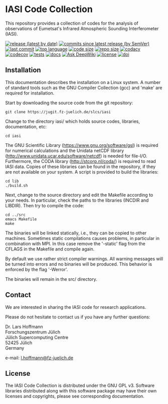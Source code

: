 # IASI Code Collection

This repository provides a collection of codes for the analysis of
observations of Eumetsat's Infrared Atmospheric Sounding
Interferometer (IASI).

[![release (latest by date)](https://img.shields.io/github/v/release/slcs-jsc/iasi)](https://github.com/slcs-jsc/iasi/releases)
[![commits since latest release (by SemVer)](https://img.shields.io/github/commits-since/slcs-jsc/iasi/latest)](https://github.com/slcs-jsc/iasi/commits/master)
[![last commit](https://img.shields.io/github/last-commit/slcs-jsc/iasi.svg)](https://github.com/slcs-jsc/iasi/commits/master)
[![top language](https://img.shields.io/github/languages/top/slcs-jsc/iasi.svg)](https://github.com/slcs-jsc/iasi/tree/master/src)
[![code size](https://img.shields.io/github/languages/code-size/slcs-jsc/iasi.svg)](https://github.com/slcs-jsc/iasi/tree/master/src)
[![repo size](https://img.shields.io/github/repo-size/slcs-jsc/iasi.svg)](https://github.com/slcs-jsc/iasi/tree/master/src)
[![codacy](https://api.codacy.com/project/badge/Grade/a9de7b2239f843b884d2a4eb583726c9)](https://app.codacy.com/gh/slcs-jsc/iasi?utm_source=github.com&utm_medium=referral&utm_content=slcs-jsc/iasi&utm_campaign=Badge_Grade_Settings)
[![codecov](https://codecov.io/gh/slcs-jsc/iasi/branch/master/graph/badge.svg?token=4X6IEHWUBJ)](https://codecov.io/gh/slcs-jsc/iasi)
[![tests](https://img.shields.io/github/actions/workflow/status/slcs-jsc/iasi/tests.yml?branch=master&label=tests)](https://github.com/slcs-jsc/iasi/actions)
[![docs](https://img.shields.io/github/actions/workflow/status/slcs-jsc/iasi/docs.yml?branch=master&label=docs)](https://slcs-jsc.github.io/iasi)
[![Ask DeepWiki](https://deepwiki.com/badge.svg)](https://deepwiki.com/slcs-jsc/iasi)
[![license](https://img.shields.io/github/license/slcs-jsc/iasi.svg)](https://github.com/slcs-jsc/iasi/blob/master/COPYING)
[![doi](https://zenodo.org/badge/DOI/10.5281/zenodo.14710848.svg)](https://doi.org/10.5281/zenodo.14710848)

## Installation

This documentation describes the installation on a Linux system.
A number of standard tools such as the GNU Compiler Collection (gcc)
and 'make' are required for installation.

Start by downloading the source code from the git repository:

    git clone https://jugit.fz-juelich.de/slcs/iasi

Change to the directory iasi/ which holds source codes,
libraries, documentation, etc:

    cd iasi

The GNU Scientific Library (https://www.gnu.org/software/gsl)
is required for numerical calculations and the Unidata netCDF library
(http://www.unidata.ucar.edu/software/netcdf) is needed for file-I/O.
Furthermore, the CODA library (http://stcorp.nl/coda/) is required to read IASI data.
Copies of these libraries can be found in the repository, if they are
not available on your system. A script is provided to build the libraries:

    cd lib
    ./build.sh

Next, change to the source directory and edit the Makefile according to
your needs. In particular, check the paths to the libraries
(INCDIR and LIBDIR). Then try to compile the code:

    cd ../src
    emacs Makefile
    make

The binaries will be linked statically, i.e., they can be copied to other
machines. Sometimes static compilations causes problems, in particular in
combination with MPI. In this case remove the '-static' flag from the
CFLAGS in the Makefile and compile again.

By default we use rather strict compiler warnings.
All warning messages will be turned into errors and no binaries will be
produced. This behavior is enforced by the flag '-Werror'.

The binaries will remain in the src/ directory.

## Contact

We are interested in sharing the IASI code for research applications.

Please do not hesitate to contact us if you have any further questions:

Dr. Lars Hoffmann  
Forschungszentrum Jülich  
Jülich Supercomputing Centre  
52425 Jülich  
Germany  

e-mail: l.hoffmann@fz-juelich.de

## License

The IASI Code Collection is distributed under the GNU GPL v3.
Software libraries distributed along with this software package may have
their own licenses and copyrights, please see corresponding documentation.
